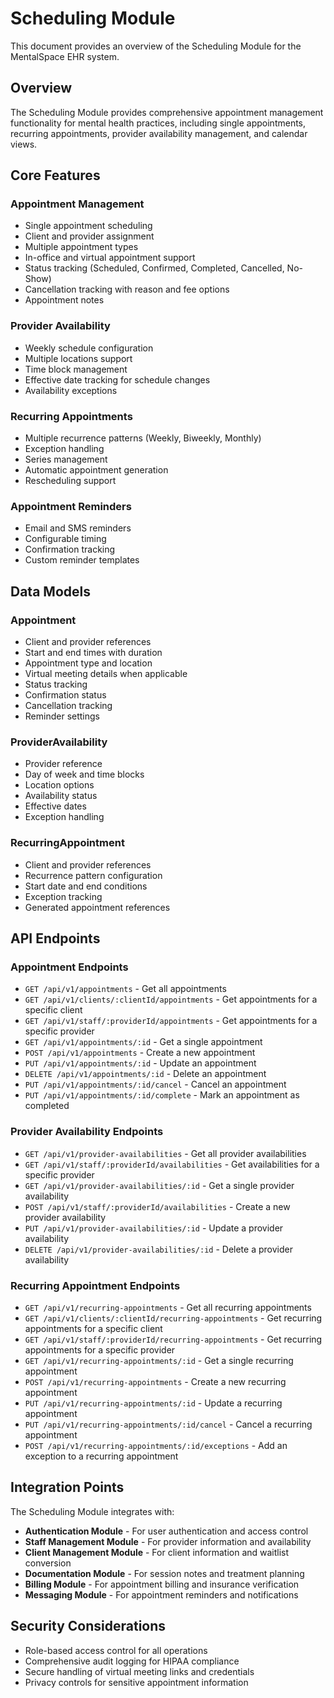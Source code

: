 # Scheduling Module

This document provides an overview of the Scheduling Module for the MentalSpace EHR system.

## Overview

The Scheduling Module provides comprehensive appointment management functionality for mental health practices, including single appointments, recurring appointments, provider availability management, and calendar views.

## Core Features

### Appointment Management
- Single appointment scheduling
- Client and provider assignment
- Multiple appointment types
- In-office and virtual appointment support
- Status tracking (Scheduled, Confirmed, Completed, Cancelled, No-Show)
- Cancellation tracking with reason and fee options
- Appointment notes

### Provider Availability
- Weekly schedule configuration
- Multiple locations support
- Time block management
- Effective date tracking for schedule changes
- Availability exceptions

### Recurring Appointments
- Multiple recurrence patterns (Weekly, Biweekly, Monthly)
- Exception handling
- Series management
- Automatic appointment generation
- Rescheduling support

### Appointment Reminders
- Email and SMS reminders
- Configurable timing
- Confirmation tracking
- Custom reminder templates

## Data Models

### Appointment
- Client and provider references
- Start and end times with duration
- Appointment type and location
- Virtual meeting details when applicable
- Status tracking
- Confirmation status
- Cancellation tracking
- Reminder settings

### ProviderAvailability
- Provider reference
- Day of week and time blocks
- Location options
- Availability status
- Effective dates
- Exception handling

### RecurringAppointment
- Client and provider references
- Recurrence pattern configuration
- Start date and end conditions
- Exception tracking
- Generated appointment references

## API Endpoints

### Appointment Endpoints
- `GET /api/v1/appointments` - Get all appointments
- `GET /api/v1/clients/:clientId/appointments` - Get appointments for a specific client
- `GET /api/v1/staff/:providerId/appointments` - Get appointments for a specific provider
- `GET /api/v1/appointments/:id` - Get a single appointment
- `POST /api/v1/appointments` - Create a new appointment
- `PUT /api/v1/appointments/:id` - Update an appointment
- `DELETE /api/v1/appointments/:id` - Delete an appointment
- `PUT /api/v1/appointments/:id/cancel` - Cancel an appointment
- `PUT /api/v1/appointments/:id/complete` - Mark an appointment as completed

### Provider Availability Endpoints
- `GET /api/v1/provider-availabilities` - Get all provider availabilities
- `GET /api/v1/staff/:providerId/availabilities` - Get availabilities for a specific provider
- `GET /api/v1/provider-availabilities/:id` - Get a single provider availability
- `POST /api/v1/staff/:providerId/availabilities` - Create a new provider availability
- `PUT /api/v1/provider-availabilities/:id` - Update a provider availability
- `DELETE /api/v1/provider-availabilities/:id` - Delete a provider availability

### Recurring Appointment Endpoints
- `GET /api/v1/recurring-appointments` - Get all recurring appointments
- `GET /api/v1/clients/:clientId/recurring-appointments` - Get recurring appointments for a specific client
- `GET /api/v1/staff/:providerId/recurring-appointments` - Get recurring appointments for a specific provider
- `GET /api/v1/recurring-appointments/:id` - Get a single recurring appointment
- `POST /api/v1/recurring-appointments` - Create a new recurring appointment
- `PUT /api/v1/recurring-appointments/:id` - Update a recurring appointment
- `PUT /api/v1/recurring-appointments/:id/cancel` - Cancel a recurring appointment
- `POST /api/v1/recurring-appointments/:id/exceptions` - Add an exception to a recurring appointment

## Integration Points

The Scheduling Module integrates with:

- **Authentication Module** - For user authentication and access control
- **Staff Management Module** - For provider information and availability
- **Client Management Module** - For client information and waitlist conversion
- **Documentation Module** - For session notes and treatment planning
- **Billing Module** - For appointment billing and insurance verification
- **Messaging Module** - For appointment reminders and notifications

## Security Considerations

- Role-based access control for all operations
- Comprehensive audit logging for HIPAA compliance
- Secure handling of virtual meeting links and credentials
- Privacy controls for sensitive appointment information
